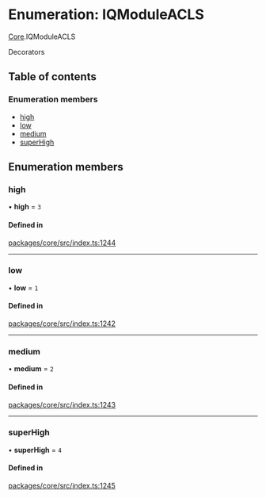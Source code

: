 # Enumeration: IQModuleACLS

[Core](../modules/Core.md).IQModuleACLS

Decorators

## Table of contents

### Enumeration members

- [high](Core.IQModuleACLS.md#high)
- [low](Core.IQModuleACLS.md#low)
- [medium](Core.IQModuleACLS.md#medium)
- [superHigh](Core.IQModuleACLS.md#superhigh)

## Enumeration members

### high

• **high** = `3`

#### Defined in

[packages/core/src/index.ts:1244](https://github.com/iniquitybbs/iniquity/blob/29195b9/packages/core/src/index.ts#L1244)

___

### low

• **low** = `1`

#### Defined in

[packages/core/src/index.ts:1242](https://github.com/iniquitybbs/iniquity/blob/29195b9/packages/core/src/index.ts#L1242)

___

### medium

• **medium** = `2`

#### Defined in

[packages/core/src/index.ts:1243](https://github.com/iniquitybbs/iniquity/blob/29195b9/packages/core/src/index.ts#L1243)

___

### superHigh

• **superHigh** = `4`

#### Defined in

[packages/core/src/index.ts:1245](https://github.com/iniquitybbs/iniquity/blob/29195b9/packages/core/src/index.ts#L1245)
